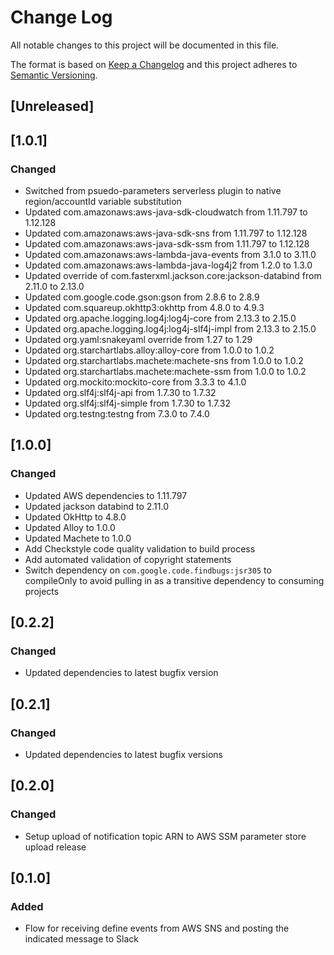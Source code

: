# Change Log
All notable changes to this project will be documented in this file.

The format is based on [Keep a Changelog](http://keepachangelog.com/)
and this project adheres to [Semantic Versioning](http://semver.org/).

## [Unreleased]

## [1.0.1]
### Changed
- Switched from psuedo-parameters serverless plugin to native region/accountId variable substitution
- Updated com.amazonaws:aws-java-sdk-cloudwatch from 1.11.797 to 1.12.128
- Updated com.amazonaws:aws-java-sdk-sns from 1.11.797 to 1.12.128
- Updated com.amazonaws:aws-java-sdk-ssm from 1.11.797  to 1.12.128
- Updated com.amazonaws:aws-lambda-java-events from 3.1.0 to 3.11.0
- Updated com.amazonaws:aws-lambda-java-log4j2 from 1.2.0 to 1.3.0
- Updated override of com.fasterxml.jackson.core:jackson-databind from 2.11.0 to 2.13.0
- Updated com.google.code.gson:gson from 2.8.6 to 2.8.9
- Updated com.squareup.okhttp3:okhttp from 4.8.0 to 4.9.3
- Updated org.apache.logging.log4j:log4j-core from 2.13.3 to 2.15.0
- Updated org.apache.logging.log4j:log4j-slf4j-impl from 2.13.3 to 2.15.0
- Updated org.yaml:snakeyaml override from 1.27 to 1.29
- Updated org.starchartlabs.alloy:alloy-core from 1.0.0 to 1.0.2
- Updated org.starchartlabs.machete:machete-sns from 1.0.0 to 1.0.2
- Updated org.starchartlabs.machete:machete-ssm from 1.0.0 to 1.0.2
- Updated org.mockito:mockito-core from 3.3.3 to 4.1.0
- Updated org.slf4j:slf4j-api from 1.7.30 to 1.7.32
- Updated org.slf4j:slf4j-simple from 1.7.30 to 1.7.32
- Updated org.testng:testng from 7.3.0 to 7.4.0

## [1.0.0]
### Changed
- Updated AWS dependencies to 1.11.797
- Updated jackson databind to 2.11.0
- Updated OkHttp to 4.8.0
- Updated Alloy to 1.0.0
- Updated Machete to 1.0.0
- Add Checkstyle code quality validation to build process
- Add automated validation of copyright statements
- Switch dependency on `com.google.code.findbugs:jsr305` to compileOnly to avoid pulling in as a transitive dependency to consuming projects

## [0.2.2]
### Changed
- Updated dependencies to latest bugfix version

## [0.2.1]
### Changed
- Updated dependencies to latest bugfix versions

## [0.2.0]
### Changed
- Setup upload of notification topic ARN to AWS SSM parameter store upload release

## [0.1.0]
### Added
- Flow for receiving define events from AWS SNS and posting the indicated message to Slack
